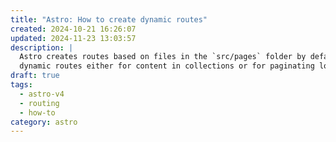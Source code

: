 ```yaml
---
title: "Astro: How to create dynamic routes"
created: 2024-10-21 16:26:07
updated: 2024-11-23 13:03:57
description: |
  Astro creates routes based on files in the `src/pages` folder by default. But a common requirement is to have
  dynamic routes either for content in collections or for paginating long lists.
draft: true
tags:
  - astro-v4
  - routing
  - how-to
category: astro
---
```

